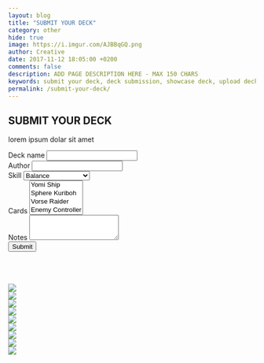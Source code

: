 ```yaml
---
layout: blog
title: "SUBMIT YOUR DECK"
category: other
hide: true
image: https://i.imgur.com/AJBBqGQ.png
author: Creative
date: 2017-11-12 18:05:00 +0200
comments: false
description: ADD PAGE DESCRIPTION HERE - MAX 150 CHARS
keywords: submit your deck, deck submission, showcase deck, upload deck, deck
permalink: /submit-your-deck/
---
```


<div class="section">
    <h2>SUBMIT YOUR DECK</h2>
    <p>lorem ipsum dolar sit amet</p>
</div>

<div class="section">
    <form method="post" action="https://api.staticman.net/v2/entry/orctamer/duellinks/master">
        <div class="form-group">
            <label for="name">Deck name</label>
            <input type="text" class="form-control" id="name" name="fields[name]">
        </div>
        <div class="form-group">
            <label for="author">Author</label>
            <input type="text" class="form-control" id="author" name="fields[author]">
        </div>
        <div class="form-group">
            <label for="skill">Skill</label>
            <select class="form-control" id="skill" name="fields[skill]">
                <option>Balance</option>
                <option>Restart</option>
                <option>The Tie That Binds</option>
                <option>Mind Scan</option>
                <option>Destiny Draw</option>
            </select>
        </div>
        <div class="form-group">
            <label for="cards">Cards</label>
            <select multiple class="form-control" name="fields[cards]" id="cards">
                <option>Yomi Ship</option>
                <option>Sphere Kuriboh</option>
                <option>Vorse Raider</option>
                <option>Enemy Controller</option>
                <option>Mirror Wall</option>
            </select>
        </div>
        <div class="form-group">
            <label for="notes">Notes</label>
            <textarea class="form-control" id="notes" name="fields[notes]" rows="3"></textarea>
        </div>
        <button type="submit" class="btn btn-primary">Submit</button>
    </form>
    <br>
    <br>
    <br>
    <div class="game-board">
        <div class="card-slot-row">
            <div class="card-slot"><img src="http://img3.wikia.nocookie.net/__cb20130902115200/yugioh/images/e/ee/Back-ZX-Site.png" /></div>
            <div class="card-slot"></div>
            <div class="card-slot"><img src="https://yugiohprices.com/api/card_image/Mirror_Wall" /></div>
            <div class="card-slot"><img src="http://img3.wikia.nocookie.net/__cb20130902115200/yugioh/images/e/ee/Back-ZX-Site.png" /></div>
            <div class="card-slot"></div>
        </div>
        <div class="card-slot-row">
            <div class="card-slot"><img src="https://yugiohprices.com/api/card_image/Burst Stream of Destruction" /></div>
            <div class="card-slot"></div>
            <div class="card-slot"><img class="rotated" src="https://yugiohprices.com/api/card_image/Blue_Eyes_White_Dragon" /></div>
            <div class="card-slot"></div>
            <div class="card-slot"></div>
        </div>
        <div class="game-phase"></div>
        <div class="card-slot-row">
            <div class="card-slot"></div>
            <div class="card-slot"></div>
            <div class="card-slot">
                <img src="https://yugiohprices.com/api/card_image/Dark_Magician" />
            </div>
            <div class="card-slot"></div>
            <div class="card-slot"><img src="https://yugiohprices.com/api/card_image/Thousand_Knives" /></div>
        </div>
        <div class="card-slot-row">
            <div class="card-slot"></div>
            <div class="card-slot"></div>
            <div class="card-slot"><img src="http://img3.wikia.nocookie.net/__cb20130902115200/yugioh/images/e/ee/Back-ZX-Site.png" /></div>
            <div class="card-slot"></div>
            <div class="card-slot"><img src="http://img3.wikia.nocookie.net/__cb20130902115200/yugioh/images/e/ee/Back-ZX-Site.png" /></div>
        </div>
    </div>
</div>